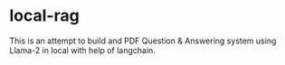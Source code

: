 # local-rag
This is an attempt to build and PDF Question & Answering system using Llama-2 in local with help of langchain.
